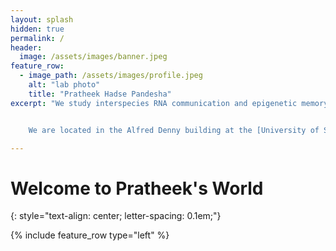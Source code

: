 ```yaml
---
layout: splash
hidden: true
permalink: /
header:
  image: /assets/images/banner.jpeg
feature_row:
  - image_path: /assets/images/profile.jpeg
    alt: "lab photo"
    title: "Pratheek Hadse Pandesha"
excerpt: "We study interspecies RNA communication and epigenetic memory in parasitic plants and beyond. Our goal is to further the fundamental understanding of how mobile small RNAs influence host-parasite/symbiont interactions, and develop RNA-based solutions for improved parasite resistance in crops. See our [research](/research/) and [publications](/publications/) to learn more about what we do, and meet [lab members](/team/)!


    We are located in the Alfred Denny building at the [University of Sheffield](https://www.sheffield.ac.uk/). We are members of the [Plants, Photosynthesis and Soil Cluster](https://www.sheffield.ac.uk/biosciences/research/areas/plants-photosynthesis-and-soil) and the [Sheffield Institute for Nucleic Acids](https://sites.google.com/sheffield.ac.uk/sinfonia/home?pli=1). Feel free to reach out if you are interested in [joining the lab](/join/) or collaborating on research projects."

---
```

# Welcome to Pratheek's World
{: style="text-align: center;
  letter-spacing: 0.1em;"}

{% include feature_row type="left" %}
